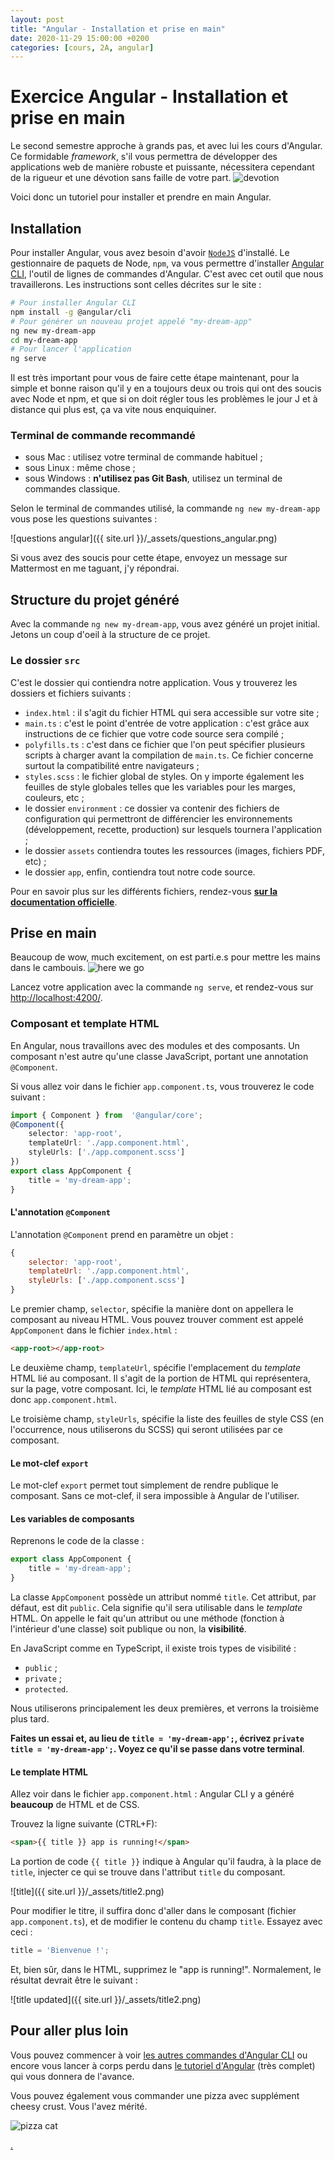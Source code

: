 ```yaml
---
layout: post
title: "Angular - Installation et prise en main"
date: 2020-11-29 15:00:00 +0200
categories: [cours, 2A, angular]
---
```

# Exercice Angular - Installation et prise en main

Le second semestre approche à grands pas, et avec lui les cours d'Angular. Ce formidable *framework*, s'il vous permettra de développer des applications web de manière robuste et puissante, nécessitera cependant de la rigueur et une dévotion sans faille de votre part.
![devotion](https://media.giphy.com/media/STroE7bTBLTzxQUrZc/giphy.gif)

Voici donc un tutoriel pour installer et prendre en main Angular.

## Installation

Pour installer Angular, vous avez besoin d'avoir [`NodeJS`](https://nodejs.org/en/) d'installé.
Le gestionnaire de paquets de Node, `npm`, va vous permettre d'installer [Angular CLI](https://cli.angular.io/), l'outil de lignes de commandes d'Angular. C'est avec cet outil que nous travaillerons.
Les instructions sont celles décrites sur le site :

``` bash
# Pour installer Angular CLI
npm install -g @angular/cli
# Pour générer un nouveau projet appelé "my-dream-app"
ng new my-dream-app
cd my-dream-app
# Pour lancer l'application
ng serve
```

Il est très important pour vous de faire cette étape maintenant, pour la simple et bonne raison qu'il y en a toujours deux ou trois qui ont des soucis avec Node et npm, et que si on doit régler tous les problèmes le jour J et à distance qui plus est, ça va vite nous enquiquiner.

### Terminal de commande recommandé

- sous Mac : utilisez votre terminal de commande habituel ;
- sous Linux : même chose ;
- sous Windows : **n'utilisez pas Git Bash**, utilisez un terminal de commandes classique.

Selon le terminal de commandes utilisé, la commande `ng new my-dream-app` vous pose les questions suivantes :

![questions angular]({{ site.url }}/_assets/questions_angular.png)

Si vous avez des soucis pour cette étape, envoyez un message sur Mattermost en me taguant, j'y répondrai.

## Structure du projet généré
Avec la commande `ng new my-dream-app`, vous avez généré un projet initial. Jetons un coup d'oeil à la structure de ce projet.

### Le dossier `src`
C'est le dossier qui contiendra notre application. Vous y trouverez les dossiers et fichiers suivants :

- `index.html` : il s'agit du fichier HTML qui sera accessible sur votre site ;
- `main.ts` : c'est le point d'entrée de votre application : c'est grâce aux instructions de ce fichier que votre code source sera compilé ;
- `polyfills.ts` : c'est dans ce fichier que l'on peut spécifier plusieurs scripts à charger avant la compilation de `main.ts`. Ce fichier concerne surtout la compatibilité entre navigateurs ;
- `styles.scss` : le fichier global de styles. On y importe également les feuilles de style globales telles que les variables pour les marges, couleurs, etc ;
- le dossier `environment` : ce dossier va contenir des fichiers de configuration qui permettront de différencier les environnements (développement, recette, production) sur lesquels tournera l'application ;
- le dossier `assets` contiendra toutes les ressources (images, fichiers PDF, etc) ;
- le dossier `app`, enfin, contiendra tout notre code source.

Pour en savoir plus sur les différents fichiers, rendez-vous [**sur la documentation officielle**](https://angular.io/guide/file-structure).

## Prise en main
Beaucoup de wow, much excitement, on est parti.e.s pour mettre les mains dans le cambouis.
![here we go](https://media.giphy.com/media/YPIrsRqqO7oB2/giphy.gif)

Lancez votre application avec la commande `ng serve`, et rendez-vous sur [http://localhost:4200/](http://localhost:4200/).

### Composant et template HTML
En Angular, nous travaillons avec des modules et des composants. Un composant n'est autre qu'une classe JavaScript, portant une annotation `@Component`. 

Si vous allez voir dans le fichier `app.component.ts`, vous trouverez le code suivant :

```typescript
import { Component } from  '@angular/core';
@Component({
	selector: 'app-root',
	templateUrl: './app.component.html',
	styleUrls: ['./app.component.scss']
})
export class AppComponent {
	title = 'my-dream-app';
}
```

#### L'annotation `@Component`
L'annotation `@Component` prend en paramètre un objet : 
```js
{
	selector: 'app-root',
	templateUrl: './app.component.html',
	styleUrls: ['./app.component.scss']
}
```
Le premier champ, `selector`, spécifie la manière dont on appellera le composant au niveau HTML. Vous pouvez trouver comment est appelé `AppComponent` dans le fichier `index.html` :
```html
<app-root></app-root>
```

Le deuxième champ, `templateUrl`, spécifie l'emplacement du *template* HTML lié au composant. Il s'agit de la portion de HTML qui représentera, sur la page, votre composant. Ici, le *template* HTML lié au composant est donc `app.component.html`.

Le troisième champ, `styleUrls`, spécifie la liste des feuilles de style CSS (en l'occurrence, nous utiliserons du SCSS) qui seront utilisées par ce composant.

#### Le mot-clef `export`
Le mot-clef `export` permet tout simplement de rendre publique le composant. Sans ce mot-clef, il sera impossible à Angular de l'utiliser.

#### Les variables de composants
Reprenons le code de la classe : 

```ts
export class AppComponent {
	title = 'my-dream-app';
}
```
La classe `AppComponent` possède un attribut nommé `title`. Cet attribut, par défaut, est dit `public`. Cela signifie qu'il sera utilisable dans le *template* HTML.
On appelle le fait qu'un attribut ou une méthode (fonction à l'intérieur d'une classe) soit publique ou non, la **visibilité**.

En JavaScript comme en TypeScript, il existe trois types de visibilité :
- `public` ;
- `private` ;
- `protected`.

Nous utiliserons principalement les deux premières, et verrons la troisième plus tard.

**Faites un essai et, au lieu de `title = 'my-dream-app';`, écrivez `private title = 'my-dream-app';`. 
Voyez ce qu'il se passe dans votre terminal**.

#### Le template HTML
Allez voir dans le fichier `app.component.html` : Angular CLI y a généré **beaucoup** de HTML et de CSS.

Trouvez la ligne suivante (CTRL+F):

```html
<span>{{ title }} app is running!</span>
```
La portion de code `{{ title }}` indique à Angular qu'il faudra, à la place de `title`, injecter ce qui se trouve dans l'attribut `title` du composant.

![title]({{ site.url }}/_assets/title2.png)

Pour modifier le titre, il suffira donc d'aller dans le composant (fichier `app.component.ts`), et de modifier le contenu du champ `title`.  Essayez avec ceci :

```ts
title = 'Bienvenue !';
```
Et, bien sûr, dans le HTML, supprimez le "app is running!".
Normalement, le résultat devrait être le suivant :


![title updated]({{ site.url }}/_assets/title2.png)

## Pour aller plus loin
Vous pouvez commencer à voir [les autres commandes d'Angular CLI](https://angular.io/cli) ou encore vous lancer à corps perdu dans [le tutoriel d'Angular](https://angular.io/tutorial) (très complet) qui vous donnera de l'avance.

Vous pouvez également vous commander une pizza avec supplément cheesy crust. Vous l'avez mérité.

![pizza cat](https://media.giphy.com/media/u98zWbe3jgJoI/giphy.gif)

[.](https://www.youtube.com/watch?v=dQw4w9WgXcQ)
